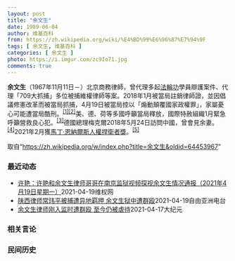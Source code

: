 ```yaml
---
layout: post
title: "余文生"
date: 1989-06-04
author: 维基百科
from: https://zh.wikipedia.org/wiki/%E4%BD%99%E6%96%87%E7%94%9F
tags: [ 余文生, 维基百科 ]
categories: [ 余文生 ]
photo: https://i.imgur.com/zc9Io71.jpg
comments: true
---
```

<div class="mw-parser-output">
<p><b>余文生</b>（1967年11月11日<span class="useeditintro" title="Template:BLP editintro">－</span>）北京商務律師，曾代理多起<a href="/wiki/%E6%B3%95%E8%BC%AA%E5%8A%9F" class="mw-redirect" title="法輪功">法輪功</a>學員辯護案件、代理「709大抓捕」多位被捕維權律師等案。2018年1月被當局註銷律師證，並因倡議修憲改革而被當局抓捕，4月19日被當局控以「煽動顛覆國家政權罪」，家屬憂心可能遭當局酷刑。<sup id="cite_ref-EPO0420_1-0" class="reference"><a href="#cite_note-EPO0420-1">[1]</a></sup><sup id="cite_ref-bbc17_2-0" class="reference"><a href="#cite_note-bbc17-2">[2]</a></sup>美、德、荷等多國呼籲當局釋放，國際特赦組織1月緊急呼籲營救良心犯。<sup id="cite_ref-amnesty_3-0" class="reference"><a href="#cite_note-amnesty-3">[3]</a></sup>德國總理梅克爾2018年5月24日訪問中國，曾會見余妻。<sup id="cite_ref-4" class="reference"><a href="#cite_note-4">[4]</a></sup>2021年2月獲<a href="/wiki/%E9%A9%AC%E4%B8%81%C2%B7%E6%81%A9%E7%BA%B3%E5%B0%94%E6%96%AF%E4%BA%BA%E6%9D%83%E6%8D%8D%E5%8D%AB%E8%80%85%E5%A5%96" title="马丁·恩纳尔斯人权捍卫者奖">馬丁·恩納爾斯人權捍衛者獎</a>。<sup id="cite_ref-5" class="reference"><a href="#cite_note-5">[5]</a></sup>
</p>
</div><noscript><img src="//zh.wikipedia.org/wiki/Special:CentralAutoLogin/start?type=1x1" alt="" title="" width="1" height="1" style="border: none; position: absolute;"></noscript>
<div class="printfooter">取自“<a dir="ltr" href="https://zh.wikipedia.org/w/index.php?title=余文生&amp;oldid=64453967">https://zh.wikipedia.org/w/index.php?title=余文生&amp;oldid=64453967</a>”</div><div id="recent-news"><h3>最近动态</h3><ul><li><a href="https://nodebe4.github.io/waimei/2021-04-19/%E8%AE%B8%E8%89%B3-%E8%AE%B8%E8%89%B3%E5%92%8C%E4%BD%99%E6%96%87%E7%94%9F%E5%BE%8B%E5%B8%88%E5%93%A5%E5%93%A5%E5%9C%A8%E5%8D%97%E4%BA%AC%E7%9B%91%E7%8B%B1%E8%A7%86%E9%A2%91%E6%8E%A2%E8%A7%86%E4%BD%99%E6%96%87%E7%94%9F%E6%83%85%E5%86%B5%E9%80%9A%E6%8A%A5-2021%E5%B9%B44%E6%9C%8819%E6%97%A5%E6%98%9F%E6%9C%9F%E4%B8%80" title="许艳：许艳和余文生律师哥哥在南京监狱视频探视余文生情况通报（2021年4月19日星期一）—— 2021年4月15日，是余文生律师，被关押约3年3个月来，第4次获得家人会见。 本来这个月是南京监狱...">许艳：许艳和余文生律师哥哥在南京监狱视频探视余文生情况通报（2021年4月19日星期一）</a><time>2021-04-19</time><a class="tag">维权网</a></li>
<li><a href="https://nodebe4.github.io/waimei/2021-04-19/%E9%99%95%E8%A5%BF%E5%BE%8B%E5%B8%88%E5%B8%B8%E7%8E%AE%E5%B9%B3%E8%A2%AB%E6%8D%95%E9%81%AD%E5%BC%82%E5%9C%B0%E7%BE%81%E6%8A%BC-%E4%BD%99%E6%96%87%E7%94%9F%E7%8B%B1%E4%B8%AD%E9%81%AD%E7%BE%A4%E6%AE%B4" title="陕西律师常玮平被捕遭异地羁押 余文生狱中遭群殴—— 卷入“厦门聚会案”的陕西维权律师常玮平，因涉嫌“颠覆国家政权”被正式逮捕，目前羁押在远离宝鸡市的看守所。家属谴责当局滥用职权。而因为“颠覆”罪...">陕西律师常玮平被捕遭异地羁押  余文生狱中遭群殴</a><time>2021-04-19</time><a class="tag">自由亚洲电台</a></li>
<li><a href="https://nodebe4.github.io/waimei/2021-04-17/%E4%BD%99%E6%96%87%E7%94%9F%E5%BE%8B%E5%B8%88%E5%88%9A%E5%85%A5%E7%9B%91%E6%97%B6%E9%81%AD%E7%BE%A4%E6%AE%B4-%E8%87%B3%E4%BB%8A%E4%BB%8D%E8%A2%AB%E8%99%90%E5%BE%85" title="余文生律师刚入监时遭群殴 至今仍被虐待—— 【大纪元2021年04月17日讯】（大纪元记者洪宁采访报导）4月15日，许艳和余文生律师的哥哥一同前往南京监狱，探视了余文生。视频谈话中许艳得知，余文...">余文生律师刚入监时遭群殴 至今仍被虐待</a><time>2021-04-17</time><a class="tag">大纪元</a></li>
</ul></div><div id="open-opinion"><h3>相关言论</h3><ul></ul></div><div id="mjls-record"><h3>民间历史</h3><ul></ul></div>